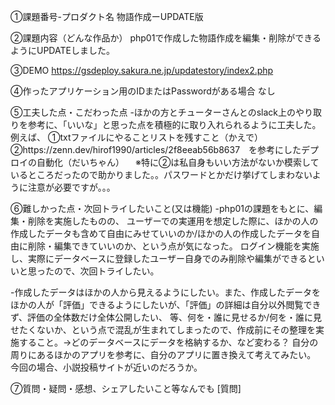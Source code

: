 ①課題番号-プロダクト名
物語作成ーUPDATE版

②課題内容（どんな作品か）
php01で作成した物語作成を編集・削除ができるようにUPDATEしました。

③DEMO
https://gsdeploy.sakura.ne.jp/updatestory/index2.php

④作ったアプリケーション用のIDまたはPasswordがある場合
なし

⑤工夫した点・こだわった点
-ほかの方とチューターさんとのslack上のやり取りを参考に、「いいな」と思った点を積極的に取り入れられるように工夫した。
例えば、
①txtファイルにやることリストを残すこと（かえで）
②https://zenn.dev/hirof1990/articles/2f8eeab56b8637　を参考にしたデプロイの自動化（だいちゃん）
　※特に②は私自身もいい方法がないか模索しているところだったので助かりました。。パスワードとかだけ挙げてしまわないように注意が必要ですが。。。

⑥難しかった点・次回トライしたいこと(又は機能)
-php01の課題をもとに、編集・削除を実施したものの、
ユーザーでの実運用を想定した際に、ほかの人の作成したデータも含めて自由にみせていいのか/ほかの人の作成したデータを自由に削除・編集できていいのか、という点が気になった。
ログイン機能を実施し、実際にデータベースに登録したユーザー自身でのみ削除や編集ができるといいと思ったので、次回トライしたい。

-作成したデータはほかの人から見えるようにしたい。また、作成したデータをほかの人が「評価」できるようにしたいが、「評価」の詳細は自分以外閲覧できず、評価の全体数だけ全体公開したい、
等、何を・誰に見せるか/何を・誰に見せたくないか、という点で混乱が生まれてしまったので、作成前にその整理を実施すること。→どのデータベースにデータを格納するか、など変わる？
自分の周りにあるほかのアプリを参考に、自分のアプリに置き換えて考えてみたい。
今回の場合、小説投稿サイトが近いのだろうか。

⑦質問・疑問・感想、シェアしたいこと等なんでも
[質問]


